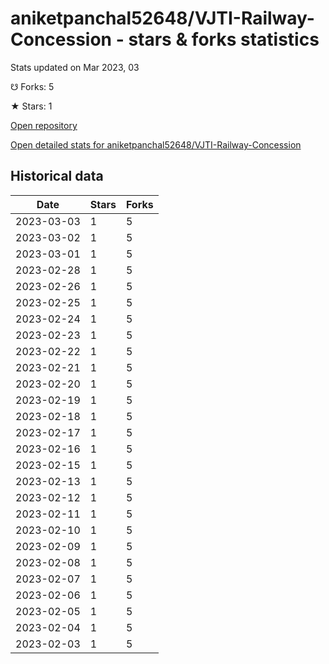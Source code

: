 # aniketpanchal52648/VJTI-Railway-Concession - stars & forks statistics

Stats updated on Mar 2023, 03

☋ Forks: 5

★ Stars: 1

[Open repository](https://github.com/aniketpanchal52648/VJTI-Railway-Concession)

[Open detailed stats for aniketpanchal52648/VJTI-Railway-Concession](https://reviewgithub.com/rep/aniketpanchal52648/VJTI-Railway-Concession)

## Historical data
| Date | Stars | Forks |
|------|-------|-------|
| 2023-03-03 | 1 | 5 | 
| 2023-03-02 | 1 | 5 | 
| 2023-03-01 | 1 | 5 | 
| 2023-02-28 | 1 | 5 | 
| 2023-02-26 | 1 | 5 | 
| 2023-02-25 | 1 | 5 | 
| 2023-02-24 | 1 | 5 | 
| 2023-02-23 | 1 | 5 | 
| 2023-02-22 | 1 | 5 | 
| 2023-02-21 | 1 | 5 | 
| 2023-02-20 | 1 | 5 | 
| 2023-02-19 | 1 | 5 | 
| 2023-02-18 | 1 | 5 | 
| 2023-02-17 | 1 | 5 | 
| 2023-02-16 | 1 | 5 | 
| 2023-02-15 | 1 | 5 | 
| 2023-02-13 | 1 | 5 | 
| 2023-02-12 | 1 | 5 | 
| 2023-02-11 | 1 | 5 | 
| 2023-02-10 | 1 | 5 | 
| 2023-02-09 | 1 | 5 | 
| 2023-02-08 | 1 | 5 | 
| 2023-02-07 | 1 | 5 | 
| 2023-02-06 | 1 | 5 | 
| 2023-02-05 | 1 | 5 | 
| 2023-02-04 | 1 | 5 | 
| 2023-02-03 | 1 | 5 | 

